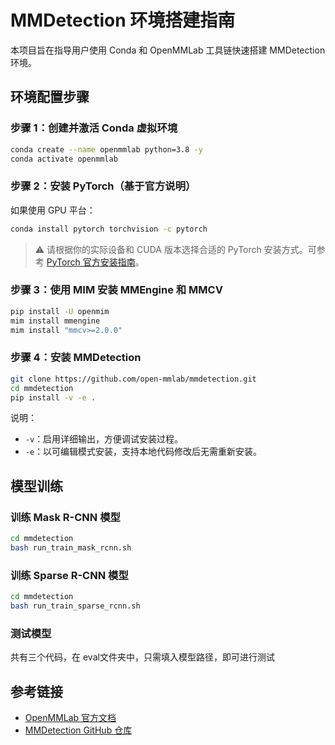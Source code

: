 # MMDetection 环境搭建指南

本项目旨在指导用户使用 Conda 和 OpenMMLab 工具链快速搭建 MMDetection 环境。

## 环境配置步骤

### 步骤 1：创建并激活 Conda 虚拟环境

```bash
conda create --name openmmlab python=3.8 -y
conda activate openmmlab
```

### 步骤 2：安装 PyTorch（基于官方说明）

如果使用 GPU 平台：

```bash
conda install pytorch torchvision -c pytorch
```

> ⚠️ 请根据你的实际设备和 CUDA 版本选择合适的 PyTorch 安装方式。可参考 [PyTorch 官方安装指南](https://pytorch.org/get-started/locally/)。

### 步骤 3：使用 MIM 安装 MMEngine 和 MMCV

```bash
pip install -U openmim
mim install mmengine
mim install "mmcv>=2.0.0"
```

### 步骤 4：安装 MMDetection

```bash
git clone https://github.com/open-mmlab/mmdetection.git
cd mmdetection
pip install -v -e .
```

说明：

- `-v`：启用详细输出，方便调试安装过程。
- `-e`：以可编辑模式安装，支持本地代码修改后无需重新安装。

## 模型训练

### 训练 Mask R-CNN 模型

```bash
cd mmdetection
bash run_train_mask_rcnn.sh
```

### 训练 Sparse R-CNN 模型

```bash
cd mmdetection
bash run_train_sparse_rcnn.sh
```
### 测试模型
共有三个代码，在 eval文件夹中，只需填入模型路径，即可进行测试


## 参考链接

- [OpenMMLab 官方文档](https://openmmlab.com/)
- [MMDetection GitHub 仓库](https://github.com/open-mmlab/mmdetection)
